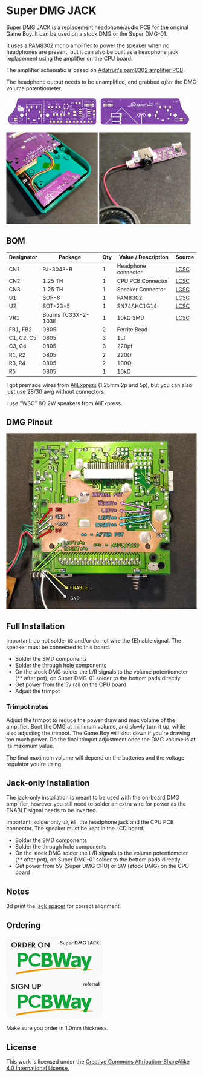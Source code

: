 # Super DMG JACK

Super DMG JACK is a replacement headphone/audio PCB for the original Game Boy. It can be used on a stock DMG or the Super DMG-01.

It uses a PAM8302 mono amplifier to power the speaker when no headphones are present, but it can also be built as a headphone jack replacement using the amplifier on the CPU board.

The amplifier schematic is based on [Adafruit's pam8302 amplifier PCB](https://github.com/adafruit/Adafruit-PAM8302-Mono-Amplifier-PCB).

The headphone output needs to be unamplified, and grabbed _after_ the DMG volume potentiometer.

<img src="../images/jack-top.png?raw=true" alt="sdmg jack top" width="48%"/> <img src="../images/jack-bottom.png?raw=true" alt="sdmg jack bottom" width="48%"/>

<img src="../images/sdmg_jack.jpg?raw=true" alt="sdmg jack" width="48%"/> <img src="../images/sdmg_jack_full.jpg?raw=true" alt="sdmg jack full" width="48%"/>

## BOM

| Designator | Package | Qty | Value / Description | Source |
|------------|---------|-----|---------------------|--------|
| CN1 | PJ-3043-B | 1 | Headphone connector | [LCSC](https://lcsc.com/product-detail/C2682182.html) |
| CN2 | 1.25 TH | 1 | CPU PCB Connector | [LCSC](https://lcsc.com/product-detail/C722595.html) |
| CN3 | 1.25 TH | 1 | Speaker Connector | [LCSC](https://lcsc.com/product-detail/C722604.html) |
| U1 | SOP-8 | 1 | PAM8302 | [LCSC](https://lcsc.com/product-detail/C112137.html) |
| U2 | SOT-23-5 | 1 | SN74AHC1G14 | [LCSC](https://lcsc.com/product-detail/C7469.html) |
| VR1 | Bourns TC33X-2-103E | 1 | 10kΩ SMD | [LCSC](https://lcsc.com/product-detail/C719176.html) |
| FB1, FB2 | 0805 | 2 | Ferrite Bead ||
| C1, C2, C5 | 0805 | 3 | 1µf ||
| C3, C4 | 0805 | 3 | 220pf ||
| R1, R2 | 0805 | 2 | 220Ω ||
| R3, R4 | 0805 | 2 | 100Ω ||
| R5 | 0805 | 1 | 10kΩ ||

I got premade wires from [AliExpress](https://www.aliexpress.com/item/1005002353691025.html) (1.25mm 2p and 5p), but you can also just use 28/30 awg without connectors.

I use "WSC" 8Ω 2W speakers from AliExpress.

## DMG Pinout

<img src="../images/dmg_pinout.png?raw=true" alt="dmg-pinout" width="100%"/>

## Full Installation

Important: do not solder ```U2``` and/or do not wire the (E)nable signal. The speaker must be connected to this board.

- Solder the SMD components
- Solder the through hole components
- On the stock DMG solder the L/R signals to the volume potentiometer (** after pot), on Super DMG-01 solder to the bottom pads directly
- Get power from the 5v rail on the CPU board
- Adjust the trimpot

### Trimpot notes

Adjust the trimpot to reduce the power draw and max volume of the amplifier. Boot the DMG at minimum volume, and slowly turn it up, while also adjusting the trimpot. The Game Boy will shut down if you're drawing too much power.
Do the final trimpot adjustment once the DMG volume is at its maximum value.

The final maximum volume will depend on the batteries and the voltage regulator you're using.

## Jack-only Installation

The jack-only installation is meant to be used with the on-board DMG amplifier, however you still need to solder an extra wire for power as the ENABLE signal needs to be inverted.

Important: solder only ```U2```, ```R5```, the headphone jack and the CPU PCB connector. The speaker must be kept in the LCD board.

- Solder the SMD components
- Solder the through hole components
- On the stock DMG solder the L/R signals to the volume potentiometer (** after pot), on Super DMG-01 solder to the bottom pads directly
- Get power from 5V (Super DMG CPU) or SW (stock DMG) on the CPU board

## Notes

3d print the [jack spacer](../3d_models/super_dmg_jack_spacer.stl) for correct alignment.

## Ordering

[<img src="../images/pcbway-jack.png?raw=true" alt="pcbway" width="256px"/>](https://www.pcbway.com/QuickOrderOnline.aspx?projectid=13350&issmt=0)
[<img src="../images/pcbway-referral.png?raw=true" alt="pcbway" width="256px"/>](https://pcbway.com/g/Gw03Yt)

Make sure you order in 1.0mm thickness.

## License

This work is licensed under the [Creative Commons Attribution-ShareAlike 4.0 International License.](http://creativecommons.org/licenses/by-sa/4.0/)
